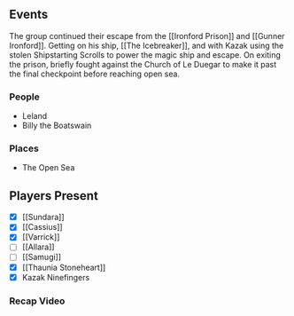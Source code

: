 ## Events
The group continued their escape from the [[Ironford Prison]] and [[Gunner Ironford]]. Getting on his ship, [[The Icebreaker]], and with Kazak using the stolen Shipstarting Scrolls to power the magic ship and escape. On exiting the prison, briefly fought against the Church of Le Duegar to make it past the final checkpoint before reaching open sea.

### People
- Leland
- Billy the Boatswain

### Places 
- The Open Sea

## Players Present
- [x] [[Sundara]] 
- [x] [[Cassius]] 
- [x] [[Varrick]] 
- [ ] [[Allara]] 
- [ ] [[Samugi]] 
- [x] [[Thaunia Stoneheart]]
- [x] Kazak Ninefingers

### Recap Video
